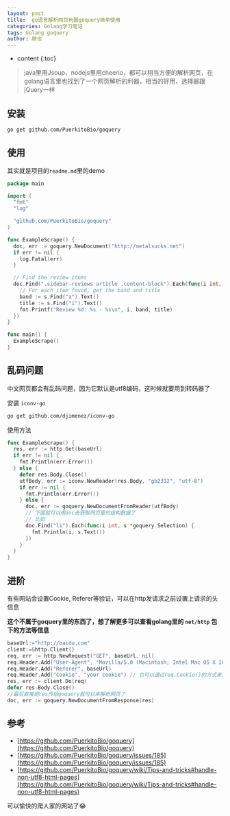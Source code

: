 ```yaml
---
layout: post
title:  go语言解析网页利器goquery简单使用
categories: Golang学习笔记
tags: Golang goquery
author: 朋也
---
```


* content
{:toc}

> java里用Jsoup，nodejs里用cheerio，都可以相当方便的解析网页，在golang语言里也找到了一个网页解析的利器，相当的好用，选择器跟jQuery一样

## 安装

```bash
go get github.com/PuerkitoBio/goquery
```




## 使用

其实就是项目的`readme.md`里的demo

```go
package main

import (
  "fmt"
  "log"

  "github.com/PuerkitoBio/goquery"
)

func ExampleScrape() {
  doc, err := goquery.NewDocument("http://metalsucks.net")
  if err != nil {
    log.Fatal(err)
  }

  // Find the review items
  doc.Find(".sidebar-reviews article .content-block").Each(func(i int, s *goquery.Selection) {
    // For each item found, get the band and title
    band := s.Find("a").Text()
    title := s.Find("i").Text()
    fmt.Printf("Review %d: %s - %s\n", i, band, title)
  })
}

func main() {
  ExampleScrape()
}
```

## 乱码问题

中文网页都会有乱码问题，因为它默认是utf8编码，这时候就要用到转码器了

安装 `iconv-go`

```bash
go get github.com/djimenez/iconv-go
```

使用方法

```go
func ExampleScrape() {
  res, err := http.Get(baseUrl)
  if err != nil {
    fmt.Println(err.Error())
  } else {
    defer res.Body.Close()
    utfBody, err := iconv.NewReader(res.Body, "gb2312", "utf-8")
    if err != nil {
      fmt.Println(err.Error())
    } else {
      doc, err := goquery.NewDocumentFromReader(utfBody)
      // 下面就可以用doc去获取网页里的结构数据了
      // 比如
      doc.Find("li").Each(func(i int, s *goquery.Selection) {
        fmt.Println(i, s.Text())
      })
    }
  }
}
```

## 进阶

有些网站会设置Cookie, Referer等验证，可以在http发请求之前设置上请求的头信息

**这个不属于goquery里的东西了，想了解更多可以查看golang里的 `net/http` 包下的方法等信息**

```go
baseUrl:="http://baidu.com"
client:=&http.Client{}
req, err := http.NewRequest("GET", baseUrl, nil)
req.Header.Add("User-Agent", "Mozilla/5.0 (Macintosh; Intel Mac OS X 10_12_5) AppleWebKit/537.36 (KHTML, like Gecko) Chrome/58.0.3029.110 Safari/537.36")
req.Header.Add("Referer", baseUrl)
req.Header.Add("Cookie", "your cookie") // 也可以通过req.Cookie()的方式来设置cookie
res, err := client.Do(req)
defer res.Body.Close()
//最后直接把res传给goquery就可以来解析网页了
doc, err := goquery.NewDocumentFromResponse(res)
```

## 参考

- [https://github.com/PuerkitoBio/goquery](https://github.com/PuerkitoBio/goquery)
- [https://github.com/PuerkitoBio/goquery/issues/185](https://github.com/PuerkitoBio/goquery/issues/185)
- [https://github.com/PuerkitoBio/goquery/wiki/Tips-and-tricks#handle-non-utf8-html-pages](https://github.com/PuerkitoBio/goquery/wiki/Tips-and-tricks#handle-non-utf8-html-pages)

可以愉快的爬人家的网站了😂
